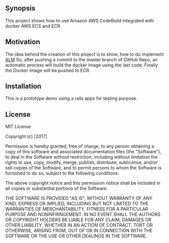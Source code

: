 ## Synopsis

This project shows how to use Amazon AWS CodeBuild integrated with docker AWS ECS and ECR

## Motivation

The idea behind the creation of this project is to show, how to do implement  [ALM](https://en.wikipedia.org/wiki/Application_lifecycle_management)
So, after pushing a commit to the master branch of GitHub Repo, an automatic process will build the docker image using the last code. Finally the Docker Image will be pushed to ECR.

 
## Installation

This is a prototype demo using a rails apps for testing purpose.

## License

MIT License

Copyright (c) [2017]

Permission is hereby granted, free of charge, to any person obtaining a copy
of this software and associated documentation files (the "Software"), to deal
in the Software without restriction, including without limitation the rights
to use, copy, modify, merge, publish, distribute, sublicense, and/or sell
copies of the Software, and to permit persons to whom the Software is
furnished to do so, subject to the following conditions:

The above copyright notice and this permission notice shall be included in all
copies or substantial portions of the Software.

THE SOFTWARE IS PROVIDED "AS IS", WITHOUT WARRANTY OF ANY KIND, EXPRESS OR
IMPLIED, INCLUDING BUT NOT LIMITED TO THE WARRANTIES OF MERCHANTABILITY,
FITNESS FOR A PARTICULAR PURPOSE AND NONINFRINGEMENT. IN NO EVENT SHALL THE
AUTHORS OR COPYRIGHT HOLDERS BE LIABLE FOR ANY CLAIM, DAMAGES OR OTHER
LIABILITY, WHETHER IN AN ACTION OF CONTRACT, TORT OR OTHERWISE, ARISING FROM,
OUT OF OR IN CONNECTION WITH THE SOFTWARE OR THE USE OR OTHER DEALINGS IN THE
SOFTWARE.
